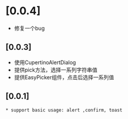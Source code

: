 # [0.0.4]

* 修复一个bug


## [0.0.3]

* 使用CupertinoAlertDialog
* 提供pick方法，选择一系列字符串值
* 提供EasyPicker组件，点击后选择一系列值


## [0.0.1]
    * support basic usage: alert ,confirm, toast
